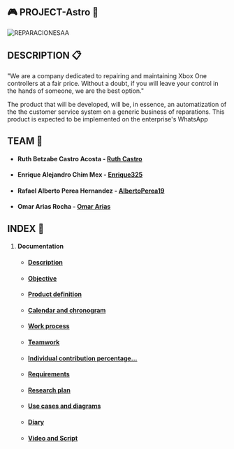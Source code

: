 ## :video_game: PROJECT-Astro :wrench:

![REPARACIONESAA](https://scontent.fmid2-1.fna.fbcdn.net/v/t1.6435-9/104310703_106618751098537_5538567549555323826_n.jpg?_nc_cat=105&ccb=1-5&_nc_sid=09cbfe&_nc_ohc=-jafejqRrjcAX-X9TXO&tn=DH0IROnrMxV2hWm_&_nc_ht=scontent.fmid2-1.fna&oh=7fc496bc3885c930a0e882c3aa3d46a4&oe=61895C0C)


## DESCRIPTION  :clipboard:

"We are a company dedicated to repairing and maintaining Xbox One controllers at a fair price. Without a doubt, if you will leave your control in the hands of someone, we are the best option."

The product that will be developed, will be, in essence, an automatization of the the customer service system on a generic business of reparations. This product is expected to be implemented on the enterprise's WhatsApp


## TEAM  :busts_in_silhouette:

* #### Ruth Betzabe Castro Acosta - [Ruth Castro](https://github.com/Ruthbcastro)
* #### Enrique Alejandro Chim Mex - [Enrique325](https://github.com/Enrique325)
* #### Rafael Alberto Perea Hernandez - [AlbertoPerea19](https://github.com/AlbertoPerea19)
* #### Omar Arias Rocha - [Omar Arias](https://github.com/omararias)


## INDEX  :paperclip:

 1. #### Documentation
    * ####  [Description](https://github.com/AlbertoPerea19/Project-ReparacionesAA/blob/main/Documentation/Description.md)
    
    * #### [Objective](https://github.com/AlbertoPerea19/Project-ReparacionesAA/blob/main/Documentation/Objetive.md)
    
    * #### [Product definition](https://github.com/AlbertoPerea19/Project-ReparacionesAA/blob/main/Documentation/Product%20definition)
    
    * #### [Calendar and chronogram](https://github.com/AlbertoPerea19/Project-ReparacionesAA/blob/main/Documentation/Calendar%20and%20chronogram.md)
    
    * #### [Work process](https://github.com/AlbertoPerea19/Project-ReparacionesAA/blob/main/Documentation/Work%20Process.md)
    
    * #### [Teamwork](https://github.com/AlbertoPerea19/Project-ReparacionesAA/blob/main/Documentation/Teamwork.md)
    
    * #### [Individual contribution percentage...](https://github.com/AlbertoPerea19/Project-ReparacionesAA/blob/main/Documentation/Individual%20contribution%20percentage%2C%20objectively%20measured.md)
    
    * #### [Requirements](https://github.com/AlbertoPerea19/Project-ReparacionesAA/blob/main/Documentation/Requirements.md)
    
    * #### [Research plan](https://github.com/AlbertoPerea19/Project-ReparacionesAA/blob/main/Documentation/Research%20plan.md)
    
    * #### [Use cases and diagrams](https://github.com/AlbertoPerea19/Project-ReparacionesAA/blob/main/Documentation/Use%20cases%20diagram%20and%20Class%20diagram.md)
    
    * #### [Diary](https://github.com/AlbertoPerea19/Project-ReparacionesAA/tree/main/Documentation/Diary)
      
    * #### [Video and Script](https://github.com/AlbertoPerea19/Project-ReparacionesAA/blob/main/Documentation/Video.md)

